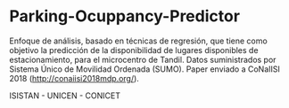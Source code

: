 # Parking-Ocuppancy-Predictor
Enfoque de análisis, basado en técnicas de regresión, que tiene como objetivo la predicción de la disponibilidad de lugares disponibles de estacionamiento, para el microcentro de Tandil. 
Datos suministrados por Sistema Único de Movilidad Ordenada (SUMO).
Paper enviado a CoNaIISI 2018 (http://conaiisi2018mdp.org/). 

ISISTAN - UNICEN - CONICET
